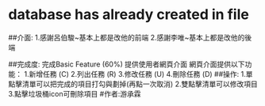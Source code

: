 # database has already created in file

##介面:
1.感謝呂伯駿~基本上都是改他的前端
2.感謝李唯~基本上都是改他的後端

##完成度:
完成Basic Feature (60%)
提供使用者網頁介面
網頁介面提供以下功能：
1.新增任務 (C)
2.列出任務 (R)
3.修改任務 (U)
4.刪除任務 (D)
##操作:
1.單點擊清單可以把完成的項目打勾與劃掉(再點一次取消)
2.雙點擊清單可以修改項目
3.點擊垃圾桶icon可刪除項目
#作者:游承霖


